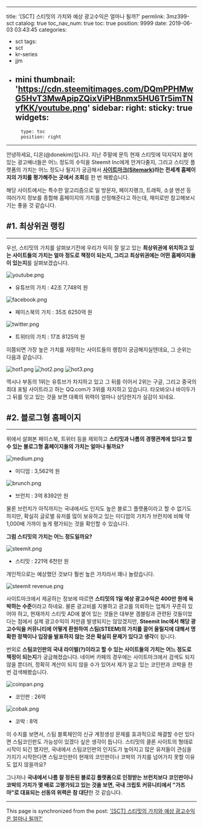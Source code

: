 
---
title: '[SCT] 스티밋의 가치와 예상 광고수익은 얼마나 될까?'
permlink: 3mz399-sct
catalog: true
toc_nav_num: true
toc: true
position: 9999
date: 2019-06-03 03:43:45
categories:
- sct
tags:
- sct
- kr-series
- jjm
- mini
thumbnail: 'https://cdn.steemitimages.com/DQmPPHMwG5HvT3MwApipZQixViPHBnmx5HU6Tr5imTNyfKK/youtube.png'
sidebar:
    right:
        sticky: true
widgets:
    -
        type: toc
        position: right
---


안녕하세요, 디온(@donekim)입니다. 지난 주말에 문득 현재 스티밋에 덕지덕지 붙어 있는 광고배너들은 어느 정도의 수익을 Steemit Inc에게 안겨다줄지, 그리고 스티밋 플랫폼의 가치는 어느 정도나 될지가 궁금해서 **[사이트마크(Sitemark)](https://www.sitemark.co.kr/)라는 전세계 홈페이지의 가치를 평가해주는 곳에서 조회**를 한 번 해봤습니다. 

해당 사이트에서는 특수한 알고리즘으로 일 방문자, 페이지랭크, 트래픽, 소셜 멘션 등 여러가지 정보를 종합해 홈페이지의 가치를 산정해준다고 하는데, 재미로만 참고해보시기는 좋을 것 같습니다.

## #1. 최상위권 랭킹
---

우선, 스티밋의 가치를 살펴보기전에 우리가 익히 잘 알고 있는 **최상위권에 위치하고 있는 사이트들의 가치는 얼마 정도로 책정이 되는지, 그리고 최상위권에는 어떤 홈페이지들이 있는지**를 살펴보겠습니다.

![youtube.png](https://cdn.steemitimages.com/DQmPPHMwG5HvT3MwApipZQixViPHBnmx5HU6Tr5imTNyfKK/youtube.png)

- 유튜브의 가치 : 42조 7,748억 원

![facebook.png](https://cdn.steemitimages.com/DQmT8eCnLSgpHq2VdHuGkjewakj4zocz3e48EtjcG7U4CMw/facebook.png)

- 페이스북의 가치 : 35조 6250억 원

![twitter.png](https://cdn.steemitimages.com/DQmXdfW7v6BV2ZFNMoxSb1FNfKxoLoRo1HCsRDH6d2BvigY/twitter.png)

- 트위터의 가치 : 17조 8125억 원

이쯤되면 가장 높은 가치를 자랑하는 사이트들의 랭킹이 궁금해지실텐데요, 그 순위는 다음과 같습니다.

![hot1.png](https://cdn.steemitimages.com/DQmdmjoEX5g9HCcp7vFSD4JoAfMHCHVzknqNC6J59ztVZ5G/hot1.png)
![hot2.png](https://cdn.steemitimages.com/DQmXE1SoeGjQF5Sf2ZX8jGXyzJZWmCGX1dzriGMkzc7DQaD/hot2.png)
![hot3.png](https://cdn.steemitimages.com/DQmSu3KRnfym1YXreQrjuPRvKojtwKtx8nfFkjZzYpMBYao/hot3.png)

역시나 부동의 1위는 유튜브가 차지하고 있고 그 뒤를 이어서 2위는 구글, 그리고 중국의 최대 포털 사이트라고 하는 QQ.com가 3위를 차지하고 있습니다. 타오바오나 바이두가 그 뒤를 잇고 있는 것을 보면 대륙의 위력이 얼마나 상당한지가 실감이 되네요.


## #2. 블로그형 홈페이지
---
위에서 살펴본 페이스북, 트위터 등을 제외하고 **스티밋과 나름의 경쟁관계에 있다고 할 수 있는 블로그형 홈페이지들의 가치는 얼마나 될까요?**  

![medium.png](https://cdn.steemitimages.com/DQmdhSu8zEzsSiZhMzKKdp7nDFbdar3XSLRKSaLiTtFw9xo/medium.png)
- 미디엄 : 3,562억 원

![brunch.png](https://cdn.steemitimages.com/DQmbunc7ubUPrL9iCRUq3MBrJjkhqNUZmxPv5eabktqmcp7/brunch.png)
- 브런치 : 3억 8392만 원

물론 브런치가 아직까지는 국내에서도 인지도 높은 블로그 플랫폼이라고 할 수 없기도 하지만, 확실히 글로벌 유저를 많이 보유하고 있는 미디엄의 가치가 브런치에 비해 약 1,000배 가까이 높게 평가되는 것을 확인할 수 있습니다. 


**그럼 스티밋의 가치는 어느 정도일까요?**

![steemit.png](https://cdn.steemitimages.com/DQmcpuZR9jCD2CY4it5evAVojSqaDLUHXiwqiYtkQsZoqD9/steemit.png)
- 스티밋 : 221억 6천만 원

개인적으로는 예상했던 것보다 훨씬 높은 가치라서 꽤나 놀랐습니다.

![steemit revenue.png](https://cdn.steemitimages.com/DQmawX36xA2qU5iW9fTPq6F45dK1yCbZagfw19Sbusxd96z/steemit%20revenue.png)

사이트마크에서 제공하는 정보에 따르면 **스티밋의 1일 예상 광고수익은 400만 원에 육박하는 수준**이라고 하네요. 물론 광고비를 지불하고 광고를 의뢰하는 업체가 꾸준히 있어야 하고, 현재까지 스티밋 AD에 붙어 있는 것들은 대부분 겜블링과 관련된 것들이었다는 점에서 실제 광고수익이 저만큼 발생되지는 않았겠지만, **Steemit Inc에서 해당 광고수익을 커뮤니티에 어떻게 환원하여 스팀(STEEM)의 가치를 끌어 올릴지에 대해서 명확한 정책이나 입장을 발표하지 않는 것은 확실히 문제가 있다고 생각**이 됩니다. 

번외로 **스팀코인판의 국내 라이벌(?)이라고 할 수 있는 사이트들의 가치는 어느 정도로 책정이 되는지**가 궁금해졌습니다. 네이버 카페의 경우에는 사이트마크에서 검색도 되지 않을 뿐더러, 정확히 계산이 되지 않을 수가 있어서 제가 알고 있는 코인판과 코박을 한 번 검색해봤습니다.

![coinpan.png](https://cdn.steemitimages.com/DQmcBQ719bCXrPkpwR2EBpo5kE42dwynNdZ6TwFRUmypK5y/coinpan.png)
- 코인판 : 26억 

![cobak.png](https://cdn.steemitimages.com/DQmcHPHm1Eu61pd8Lr5c91YPVk4iQmg3RDeGujfREYZ88hw/cobak.png)
- 코박 : 8억

이 수치를 보면서, 스팀 블록체인의 신규 계정생성 문제를 효과적으로 해결할 수만 있다면 스팀코인판도 가능성이 있겠다 싶은 생각이 듭니다. 스티밋의 클론 사이트의 형태로 시작이 되긴 했지만, 국내에서 스팀코인판의 인지도가 높아지고 많은 유저들이 관심을 가지기 시작한다면 스팀코인판이 현재의 코인판이나 코박의 가치를 넘어가지 못할 이유도 없지 않을까요? 

그나저나 **국내에서 나름 잘 정돈된 블로깅 플랫폼으로 인정받는 브런치보다 코인판이나 코박의 가치가 몇 배로 고평가되고 있는 것을 보면, 국내 크립토 커뮤니티에서 "가즈아"로 대표되는 선동의 위력은 참 대단**한 것 같습니다.

- - -

This page is synchronized from the post: ['[SCT] 스티밋의 가치와 예상 광고수익은 얼마나 될까?'](https://steemit.com/@donekim/3mz399-sct)
